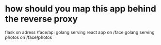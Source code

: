 # how should you map this app behind the reverse proxy

flask on adress /face/api
golang serving react app on /face
golang serving photos on /face/photos